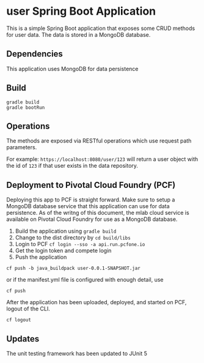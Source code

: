 # user Spring Boot Application
This is a simple Spring Boot application that exposes some CRUD methods for user data.  The data is stored in a MongoDB database.

## Dependencies
This application uses MongoDB for data persistence
## Build
```aidl
gradle build
gradle bootRun
```

## Operations
The methods are exposed via RESTful operations which use request path parameters.

For example: 
`https://localhost:8080/user/123` 
will return a user object with the id of `123` if that user exists in the data repository.

## Deployment to Pivotal Cloud Foundry (PCF)

Deploying this app to PCF is straight forward.  Make sure to setup a MongoDB database service that this application can use for data persistence.  As of the writng of this document, the mlab cloud service is available on Pivotal Cloud Foundry for use as a MongoDB database.
1.  Build the application using `gradle build`
2.  Change to the dist directory by `cd build/libs`
3.  Login to PCF `cf login --sso -a api.run.pcfone.io`
4.  Get the login token and compete login
5.  Push the application

```
cf push -b java_buildpack user-0.0.1-SNAPSHOT.jar
```
or if the manifest.yml file is configured with enough detail, use 
```aidl
cf push
```
After the application has been uploaded, deployed, and started on PCF, logout of the CLI.
```aidl
cf logout
```

## Updates

The unit testing framework has been updated to JUnit 5